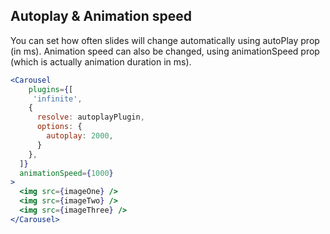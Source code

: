 ## Autoplay & Animation speed
You can set how often slides will change automatically using autoPlay prop (in ms). Animation speed can also be changed, using animationSpeed prop (which is actually animation duration in ms).
```jsx render
<Carousel
    plugins={[
     'infinite',
    {
      resolve: autoplayPlugin,
      options: {
        autoplay: 2000,
      }
    },
  ]}   
  animationSpeed={1000}
>
  <img src={imageOne} />
  <img src={imageTwo} />
  <img src={imageThree} />
</Carousel>
```
